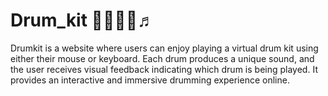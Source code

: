 # Drum_kit 🎸🤘🎼🎵♬

Drumkit is a website where users can enjoy playing a virtual drum kit using either their mouse or keyboard. Each drum produces a unique sound, and the user receives visual feedback indicating which drum is being played. It provides an interactive and immersive drumming experience online.
